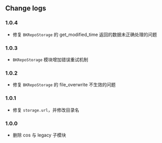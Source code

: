 ## Change logs

### 1.0.4

- 修复 `BKRepoStorage` 的 get_modified_time 返回的数据未正确处理的问题

### 1.0.3

- `BKRepoStorage` 模块增加错误重试机制

### 1.0.2

- 修复 `BKRepoStorage` 的 file_overwrite 不生效的问题

### 1.0.1

- 修复 `storage.url`，并修改目录名

### 1.0.0

- 删除 cos 与 legacy 子模块
